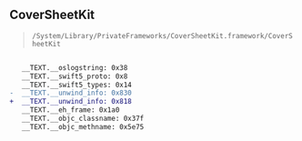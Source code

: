 ## CoverSheetKit

> `/System/Library/PrivateFrameworks/CoverSheetKit.framework/CoverSheetKit`

```diff

   __TEXT.__oslogstring: 0x38
   __TEXT.__swift5_proto: 0x8
   __TEXT.__swift5_types: 0x14
-  __TEXT.__unwind_info: 0x830
+  __TEXT.__unwind_info: 0x818
   __TEXT.__eh_frame: 0x1a0
   __TEXT.__objc_classname: 0x37f
   __TEXT.__objc_methname: 0x5e75

```
